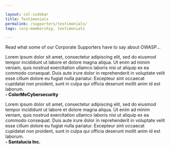 ```yaml
---

layout: col-sidebar
title: Testimonials
permalink: /supporters/testimonials/
tags: corp-membership, testimonials

---
```

<style>
.signature {
    font-weight: bold;
    color: #000;
}
</style>
Read what some of our Corporate Supporters have to say about OWASP...

<p class="callout-mono small right">Lorem ipsum dolor sit amet, consectetur adipiscing elit, sed do eiusmod tempor incididunt ut labore et dolore magna aliqua. Ut enim ad minim veniam, quis nostrud exercitation ullamco laboris nisi ut aliquip ex ea commodo consequat. Duis aute irure dolor in reprehenderit in voluptate velit esse cillum dolore eu fugiat nulla pariatur. Excepteur sint occaecat cupidatat non proident, sunt in culpa qui officia deserunt mollit anim id est laborum.<br><span class='signature'>- ColorMeCybersecurity</span></p> 

<p class="callout-mono small left">Lorem ipsum dolor sit amet, consectetur adipiscing elit, sed do eiusmod tempor incididunt ut labore et dolore magna aliqua. Ut enim ad minim veniam, quis nostrud exercitation ullamco laboris nisi ut aliquip ex ea commodo consequat. Duis aute irure dolor in reprehenderit in voluptate velit esse cillum dolore eu fugiat nulla pariatur. Excepteur sint occaecat cupidatat non proident, sunt in culpa qui officia deserunt mollit anim id est laborum.<br><span class='signature'>- Santalucia Inc.</span></p> 